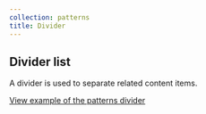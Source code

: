 ```yaml
---
collection: patterns
title: Divider
---
```


## Divider list

A divider is used to separate related content items.

<a href="https://vanilla-framework.github.io/vanilla-brochure-theme/examples/patterns/divider"
  class="js-example">
  View example of the patterns divider
</a>
